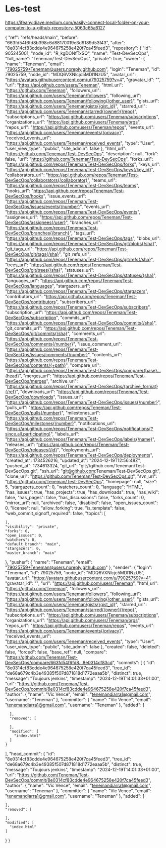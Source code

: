 # Les-test
https://ifeanyidiaye.medium.com/easily-connect-local-folder-on-your-computer-to-a-github-repository-5063c65a6127

{
  "ref": "refs/heads/main",
  "before": "663fd54f6fd8b398c6d88170019e3d9189d53f43",
  "after": "8e0314cf83cdde4e964675258e420f7ca45feed3",
  "repository": {
    "id": 905245001,
    "node_id": "R_kgDONfTxSQ",
    "name": "Test-DevSecOps",
    "full_name": "Teneman/Test-DevSecOps",
    "private": true,
    "owner": {
      "name": "Teneman",
      "email": "79025759+Teneman@users.noreply.github.com",
      "login": "Teneman",
      "id": 79025759,
      "node_id": "MDQ6VXNlcjc5MDI1NzU5",
      "avatar_url": "https://avatars.githubusercontent.com/u/79025759?v=4",
      "gravatar_id": "",
      "url": "https://api.github.com/users/Teneman",
      "html_url": "https://github.com/Teneman",
      "followers_url": "https://api.github.com/users/Teneman/followers",
      "following_url": "https://api.github.com/users/Teneman/following{/other_user}",
      "gists_url": "https://api.github.com/users/Teneman/gists{/gist_id}",
      "starred_url": "https://api.github.com/users/Teneman/starred{/owner}{/repo}",
      "subscriptions_url": "https://api.github.com/users/Teneman/subscriptions",
      "organizations_url": "https://api.github.com/users/Teneman/orgs",
      "repos_url": "https://api.github.com/users/Teneman/repos",
      "events_url": "https://api.github.com/users/Teneman/events{/privacy}",
      "received_events_url": "https://api.github.com/users/Teneman/received_events",
      "type": "User",
      "user_view_type": "public",
      "site_admin": false
    },
    "html_url": "https://github.com/Teneman/Test-DevSecOps",
    "description": null,
    "fork": false,
    "url": "https://github.com/Teneman/Test-DevSecOps",
    "forks_url": "https://api.github.com/repos/Teneman/Test-DevSecOps/forks",
    "keys_url": "https://api.github.com/repos/Teneman/Test-DevSecOps/keys{/key_id}",
    "collaborators_url": "https://api.github.com/repos/Teneman/Test-DevSecOps/collaborators{/collaborator}",
    "teams_url": "https://api.github.com/repos/Teneman/Test-DevSecOps/teams",
    "hooks_url": "https://api.github.com/repos/Teneman/Test-DevSecOps/hooks",
    "issue_events_url": "https://api.github.com/repos/Teneman/Test-DevSecOps/issues/events{/number}",
    "events_url": "https://api.github.com/repos/Teneman/Test-DevSecOps/events",
    "assignees_url": "https://api.github.com/repos/Teneman/Test-DevSecOps/assignees{/user}",
    "branches_url": "https://api.github.com/repos/Teneman/Test-DevSecOps/branches{/branch}",
    "tags_url": "https://api.github.com/repos/Teneman/Test-DevSecOps/tags",
    "blobs_url": "https://api.github.com/repos/Teneman/Test-DevSecOps/git/blobs{/sha}",
    "git_tags_url": "https://api.github.com/repos/Teneman/Test-DevSecOps/git/tags{/sha}",
    "git_refs_url": "https://api.github.com/repos/Teneman/Test-DevSecOps/git/refs{/sha}",
    "trees_url": "https://api.github.com/repos/Teneman/Test-DevSecOps/git/trees{/sha}",
    "statuses_url": "https://api.github.com/repos/Teneman/Test-DevSecOps/statuses/{sha}",
    "languages_url": "https://api.github.com/repos/Teneman/Test-DevSecOps/languages",
    "stargazers_url": "https://api.github.com/repos/Teneman/Test-DevSecOps/stargazers",
    "contributors_url": "https://api.github.com/repos/Teneman/Test-DevSecOps/contributors",
    "subscribers_url": "https://api.github.com/repos/Teneman/Test-DevSecOps/subscribers",
    "subscription_url": "https://api.github.com/repos/Teneman/Test-DevSecOps/subscription",
    "commits_url": "https://api.github.com/repos/Teneman/Test-DevSecOps/commits{/sha}",
    "git_commits_url": "https://api.github.com/repos/Teneman/Test-DevSecOps/git/commits{/sha}",
    "comments_url": "https://api.github.com/repos/Teneman/Test-DevSecOps/comments{/number}",
    "issue_comment_url": "https://api.github.com/repos/Teneman/Test-DevSecOps/issues/comments{/number}",
    "contents_url": "https://api.github.com/repos/Teneman/Test-DevSecOps/contents/{+path}",
    "compare_url": "https://api.github.com/repos/Teneman/Test-DevSecOps/compare/{base}...{head}",
    "merges_url": "https://api.github.com/repos/Teneman/Test-DevSecOps/merges",
    "archive_url": "https://api.github.com/repos/Teneman/Test-DevSecOps/{archive_format}{/ref}",
    "downloads_url": "https://api.github.com/repos/Teneman/Test-DevSecOps/downloads",
    "issues_url": "https://api.github.com/repos/Teneman/Test-DevSecOps/issues{/number}",
    "pulls_url": "https://api.github.com/repos/Teneman/Test-DevSecOps/pulls{/number}",
    "milestones_url": "https://api.github.com/repos/Teneman/Test-DevSecOps/milestones{/number}",
    "notifications_url": "https://api.github.com/repos/Teneman/Test-DevSecOps/notifications{?since,all,participating}",
    "labels_url": "https://api.github.com/repos/Teneman/Test-DevSecOps/labels{/name}",
    "releases_url": "https://api.github.com/repos/Teneman/Test-DevSecOps/releases{/id}",
    "deployments_url": "https://api.github.com/repos/Teneman/Test-DevSecOps/deployments",
    "created_at": 1734526216,
    "updated_at": "2024-12-19T12:56:48Z",
    "pushed_at": 1734613324,
    "git_url": "git://github.com/Teneman/Test-DevSecOps.git",
    "ssh_url": "git@github.com:Teneman/Test-DevSecOps.git",
    "clone_url": "https://github.com/Teneman/Test-DevSecOps.git",
    "svn_url": "https://github.com/Teneman/Test-DevSecOps",
    "homepage": null,
    "size": 5,
    "stargazers_count": 0,
    "watchers_count": 0,
    "language": "HTML",
    "has_issues": true,
    "has_projects": true,
    "has_downloads": true,
    "has_wiki": false,
    "has_pages": false,
    "has_discussions": false,
    "forks_count": 0,
    "mirror_url": null,
    "archived": false,
    "disabled": false,
    "open_issues_count": 0,
    "license": null,
    "allow_forking": true,
    "is_template": false,
    "web_commit_signoff_required": false,
    "topics": [

    ],
    "visibility": "private",
    "forks": 0,
    "open_issues": 0,
    "watchers": 0,
    "default_branch": "main",
    "stargazers": 0,
    "master_branch": "main"
  },
  "pusher": {
    "name": "Teneman",
    "email": "79025759+Teneman@users.noreply.github.com"
  },
  "sender": {
    "login": "Teneman",
    "id": 79025759,
    "node_id": "MDQ6VXNlcjc5MDI1NzU5",
    "avatar_url": "https://avatars.githubusercontent.com/u/79025759?v=4",
    "gravatar_id": "",
    "url": "https://api.github.com/users/Teneman",
    "html_url": "https://github.com/Teneman",
    "followers_url": "https://api.github.com/users/Teneman/followers",
    "following_url": "https://api.github.com/users/Teneman/following{/other_user}",
    "gists_url": "https://api.github.com/users/Teneman/gists{/gist_id}",
    "starred_url": "https://api.github.com/users/Teneman/starred{/owner}{/repo}",
    "subscriptions_url": "https://api.github.com/users/Teneman/subscriptions",
    "organizations_url": "https://api.github.com/users/Teneman/orgs",
    "repos_url": "https://api.github.com/users/Teneman/repos",
    "events_url": "https://api.github.com/users/Teneman/events{/privacy}",
    "received_events_url": "https://api.github.com/users/Teneman/received_events",
    "type": "User",
    "user_view_type": "public",
    "site_admin": false
  },
  "created": false,
  "deleted": false,
  "forced": false,
  "base_ref": null,
  "compare": "https://github.com/Teneman/Test-DevSecOps/compare/663fd54f6fd8...8e0314cf83cd",
  "commits": [
    {
      "id": "8e0314cf83cdde4e964675258e420f7ca45feed3",
      "tree_id": "de68a679c4b3e49385f507d871818d1772eaaa5b",
      "distinct": true,
      "message": "Toujours jenkins",
      "timestamp": "2024-12-19T14:01:33+01:00",
      "url": "https://github.com/Teneman/Test-DevSecOps/commit/8e0314cf83cdde4e964675258e420f7ca45feed3",
      "author": {
        "name": "Vic Vence",
        "email": "tenemandiarra1@gmail.com",
        "username": "Teneman"
      },
      "committer": {
        "name": "Vic Vence",
        "email": "tenemandiarra1@gmail.com",
        "username": "Teneman"
      },
      "added": [

      ],
      "removed": [

      ],
      "modified": [
        "index.html"
      ]
    }
  ],
  "head_commit": {
    "id": "8e0314cf83cdde4e964675258e420f7ca45feed3",
    "tree_id": "de68a679c4b3e49385f507d871818d1772eaaa5b",
    "distinct": true,
    "message": "Toujours jenkins",
    "timestamp": "2024-12-19T14:01:33+01:00",
    "url": "https://github.com/Teneman/Test-DevSecOps/commit/8e0314cf83cdde4e964675258e420f7ca45feed3",
    "author": {
      "name": "Vic Vence",
      "email": "tenemandiarra1@gmail.com",
      "username": "Teneman"
    },
    "committer": {
      "name": "Vic Vence",
      "email": "tenemandiarra1@gmail.com",
      "username": "Teneman"
    },
    "added": [

    ],
    "removed": [

    ],
    "modified": [
      "index.html"
    ]
  }
}
